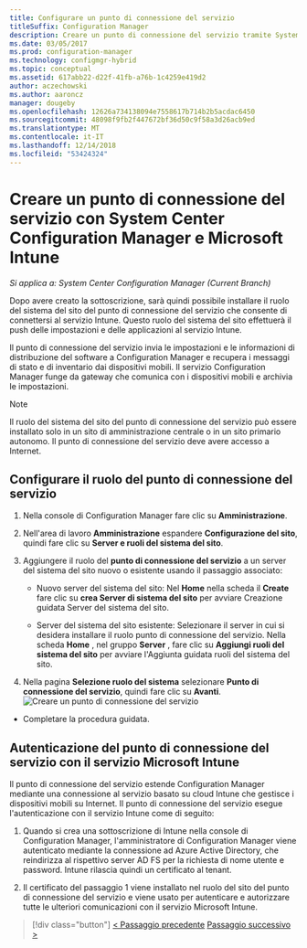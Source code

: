 ```yaml
---
title: Configurare un punto di connessione del servizio
titleSuffix: Configuration Manager
description: Creare un punto di connessione del servizio tramite System Center Configuration Manager.
ms.date: 03/05/2017
ms.prod: configuration-manager
ms.technology: configmgr-hybrid
ms.topic: conceptual
ms.assetid: 617abb22-d22f-41fb-a76b-1c4259e419d2
author: aczechowski
ms.author: aaroncz
manager: dougeby
ms.openlocfilehash: 12626a734138094e7558617b714b2b5acdac6450
ms.sourcegitcommit: 48098f9fb2f447672bf36d50c9f58a3d26acb9ed
ms.translationtype: MT
ms.contentlocale: it-IT
ms.lasthandoff: 12/14/2018
ms.locfileid: "53424324"
---
```

# <a name="create-a-service-connection-point-with-system-center-configuration-manager-and-microsoft-intune"></a>Creare un punto di connessione del servizio con System Center Configuration Manager e Microsoft Intune

*Si applica a: System Center Configuration Manager (Current Branch)*

Dopo avere creato la sottoscrizione, sarà quindi possibile installare il ruolo del sistema del sito del punto di connessione del servizio che consente di connettersi al servizio Intune. Questo ruolo del sistema del sito effettuerà il push delle impostazioni e delle applicazioni al servizio Intune.

 Il punto di connessione del servizio invia le impostazioni e le informazioni di distribuzione del software a Configuration Manager e recupera i messaggi di stato e di inventario dai dispositivi mobili. Il servizio Configuration Manager funge da gateway che comunica con i dispositivi mobili e archivia le impostazioni.

> [!NOTE]
>  Il ruolo del sistema del sito del punto di connessione del servizio può essere installato solo in un sito di amministrazione centrale o in un sito primario autonomo. Il punto di connessione del servizio deve avere accesso a Internet.


## <a name="configure-the-service-connection-point-role"></a>Configurare il ruolo del punto di connessione del servizio

1.  Nella console di Configuration Manager fare clic su **Amministrazione**.

2.  Nell'area di lavoro **Amministrazione** espandere **Configurazione del sito**, quindi fare clic su **Server e ruoli del sistema del sito**.

3.  Aggiungere il ruolo del **punto di connessione del servizio** a un server del sistema del sito nuovo o esistente usando il passaggio associato:

    -   Nuovo server del sistema del sito: Nel **Home** nella scheda il **Create** fare clic su **crea Server di sistema del sito** per avviare Creazione guidata Server del sistema del sito.

    -   Server del sistema del sito esistente: Selezionare il server in cui si desidera installare il ruolo punto di connessione del servizio. Nella scheda **Home** , nel gruppo **Server** , fare clic su **Aggiungi ruoli del sistema del sito** per avviare l'Aggiunta guidata ruoli del sistema del sito.

4.  Nella pagina **Selezione ruolo del sistema** selezionare **Punto di connessione del servizio**, quindi fare clic su **Avanti**.
![Creare un punto di connessione del servizio](../media/mdm-service-connection-point.png)

* Completare la procedura guidata.

## <a name="how-does-the-service-connection-point-authenticate-with-the-microsoft-intune-service"></a>Autenticazione del punto di connessione del servizio con il servizio Microsoft Intune
 Il punto di connessione del servizio estende Configuration Manager mediante una connessione al servizio basato su cloud Intune che gestisce i dispositivi mobili su Internet. Il punto di connessione del servizio esegue l'autenticazione con il servizio Intune come di seguito:

1.  Quando si crea una sottoscrizione di Intune nella console di Configuration Manager, l'amministratore di Configuration Manager viene autenticato mediante la connessione ad Azure Active Directory, che reindirizza al rispettivo server AD FS per la richiesta di nome utente e password. Intune rilascia quindi un certificato al tenant.

2.  Il certificato del passaggio 1 viene installato nel ruolo del sito del punto di connessione del servizio e viene usato per autenticare e autorizzare tutte le ulteriori comunicazioni con il servizio Microsoft Intune.

> [!div class="button"]
> [< Passaggio precedente](terms-and-conditions.md)  [Passaggio successivo >](enable-platform-enrollment.md)
